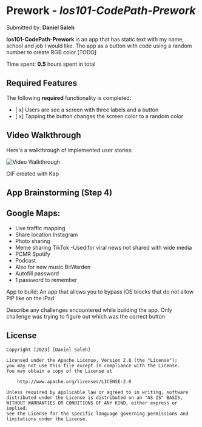 # Prework - *Ios101-CodePath-Prework*

Submitted by: **Daniel Saleh**

**Ios101-CodePath-Prework** is an app that has static text with my name, school and job I would like. The app as a button with code using a random number to create RGB color [TODO] 

Time spent: **0.5** hours spent in total

## Required Features

The following **required** functionality is completed:

- [ x] Users are see a screen with three labels and a button
- [ x] Tapping the button changes the screen color to a random color
 
## Video Walkthrough

Here's a walkthrough of implemented user stories:

<img src='https://imgur.com/a/Q2eB6v0' title='Video Walkthrough iOS101' width='' alt='Video Walkthrough' />

<!-- Replace this with whatever GIF tool you used! -->
GIF created with Kap
<!-- Recommended tools:
[Kap](https://getkap.co/) for macOS
[ScreenToGif](https://www.screentogif.com/) for Windows
[peek](https://github.com/phw/peek) for Linux. -->

## App Brainstorming (Step 4)

## Google Maps:
- Live traffic mapping
- Share location
Instagram
- Photo sharing
- Meme sharing
TikTok
-Used for viral news not shared with wide media
- PCMR
Spotify
- Podcast
- Also for new music
BitWarden
- Autofill password
- 1 password to remember

App to build:
An app that allows you to bypass iOS blocks that do not allow PiP like on the iPad


Describe any challenges encountered while building the app.
Only challenge was trying to figure out which was the correct button

## License

    Copyright [2023] [Daniel Saleh]

    Licensed under the Apache License, Version 2.0 (the "License");
    you may not use this file except in compliance with the License.
    You may obtain a copy of the License at

        http://www.apache.org/licenses/LICENSE-2.0

    Unless required by applicable law or agreed to in writing, software
    distributed under the License is distributed on an "AS IS" BASIS,
    WITHOUT WARRANTIES OR CONDITIONS OF ANY KIND, either express or implied.
    See the License for the specific language governing permissions and
    limitations under the License.
